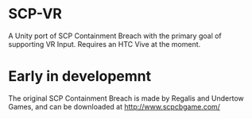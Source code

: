 # SCP-VR
A Unity port of SCP Containment Breach with the primary goal of supporting VR Input. Requires an HTC Vive at the moment.

# Early in developemnt

The original SCP Containment Breach is made by Regalis and Undertow Games, and can be downloaded at http://www.scpcbgame.com/

